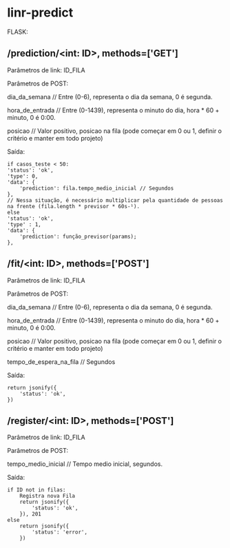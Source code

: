 # linr-predict

FLASK:

## /prediction/<int: ID>, methods=['GET']

Parâmetros de link: ID_FILA
  
Parâmetros de POST: 

  dia_da_semana           // Entre (0-6), representa o dia da semana, 0 é segunda.
  
  hora_de_entrada         // Entre (0-1439), representa o minuto do dia, hora * 60 + minuto, 0 é 0:00.
  
  posicao                 // Valor positivo, posicao na fila (pode começar em 0 ou 1, definir o critério e manter em todo projeto)
  
Saída:

    if casos_teste < 50:
	'status': 'ok',
	'type': 0,
	'data': {
		'prediction': fila.tempo_medio_inicial // Segundos
	},
	// Nessa situação, é necessário multiplicar pela quantidade de pessoas na frente (fila.length * previsor * 60s-¹).
    else
	'status': 'ok',
	'type' : 1,
	'data': {
		'prediction': função_previsor(params);
	},


## /fit/<int: ID>, methods=['POST']

Parâmetros de link: ID_FILA
  
Parâmetros de POST: 

  dia_da_semana           // Entre (0-6), representa o dia da semana, 0 é segunda.
  
  hora_de_entrada         // Entre (0-1439), representa o minuto do dia, hora * 60 + minuto, 0 é 0:00.
  
  posicao                 // Valor positivo, posicao na fila (pode começar em 0 ou 1, definir o critério e manter em todo projeto)
  
  tempo_de_espera_na_fila // Segundos
  
Saída:

    return jsonify({
        'status': 'ok',
    })
    
    
## /register/<int: ID>, methods=['POST']

Parâmetros de link: ID_FILA
  
Parâmetros de POST: 

  tempo_medio_inicial 	   // Tempo medio inicial, segundos.
  
Saída:

    if ID not in filas:
        Registra nova Fila
        return jsonify({
            'status': 'ok',
        }), 201
    else    
        return jsonify({
            'status': 'error',
        })   
